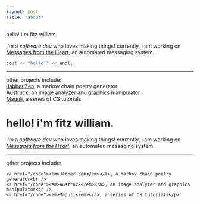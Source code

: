 ```yaml
---
layout: post
title: "about"
---
```

	
hello! i'm fitz william.

i'm a *software dev* who loves making things! currently, i am working on [Messages from the Heart](/code), an automated messaging system.

```cpp
cout << "hello!" << endl;
```

---

other projects include:<br />
	[Jabber.Zen](/code), a markov chain poetry generator<br />
	[Austruck](/code), an image analyzer and graphics manipulator<br />
	[Maguli](/code), a series of CS tutorials


<h1>hello! i'm fitz william.</h1>
<p>i'm a <em> software dev </em> who loves making things! currently, i am working on <a href="/code"><em>Messages from the Heart</em></a>, an automated messaging system.</p>

<hr />

<p>other projects include:<br />

	<a href="/code"><em>Jabber.Zen</em></a>, a markov chain poetry generator<br />
	<a href="/code"><em>Austruck</em></a>, an image analyzer and graphics manipulator<br />
	<a href="/code"><em>Maguli</em></a>, a series of CS tutorials</p>

